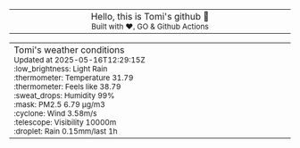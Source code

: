 
<div align="center">
<table>
<tbody>
<td align="center">
<img width="2000" height="0"><br>
Hello, this is Tomi's github 👋<br>
<sup>Built with ❤️, GO & Github Actions</sup><br>
<img width="2000" height="0">
</td>
</tbody>
</table>
</div>
<table>
<tbody>
<td align="left">
<img width="2000" height="0"><br>
Tomi's weather conditions<br>
<sup>Updated at 2025-05-16T12:29:15Z</sup><br>
<sup>:low_brightness: Light Rain</sup><br>
<sup>:thermometer: Temperature 31.79 </sup><br>
<sup>:thermometer: Feels like 38.79</sup><br>
<sup>:sweat_drops: Humidity 99%</sup><br>
<sup>:mask: PM2.5 6.79 μg/m3</sup><br>
<sup>:cyclone: Wind 3.58m/s </sup><br>
<sup>:telescope: Visibility 10000m </sup><br>
<sup>:droplet: Rain 0.15mm/last 1h </sup><br>
<img width="2000" height="0">
</td>
<td align="left">
<img width="2000" height="0"><br>
<br>
<img width="2000" height="0">
</td>
</tbody>
</table>
</div>
    